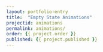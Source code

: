 ```yaml
---
layout: portfolio-entry
title:  "Empty State Animations"
projectid: animations
permalink: animations/
order: {{ project.order }}
published: {{ project.published }}
---
```


